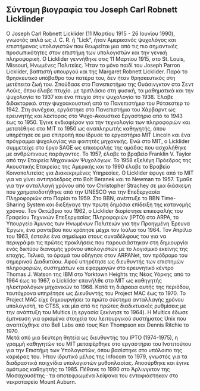 ## Σύντομη βιογραφία του Joseph Carl Robnett Licklinder

Ο Joseph Carl Robnett Licklider (11 Μαρτίου 1915 - 26 Ιουνίου 1990), γνωστός απλά ως J. C. R. ή "Lick", ήταν Αμερικανός ψυχολόγος και επιστήμονας υπολογιστών που θεωρείται μια από τις πιο σημαντικές προσωπικότητες στον επιστήμη των υπολογιστών και την γενική πληροφορική. 
Ο Licklider γεννήθηκε στις 11 Μαρτίου 1915, στο St. Louis, Missouri, Ηνωμένες Πολιτείες.  Ήταν το μόνο παιδί του Joseph Parron Licklider, βαπτιστή υπουργού και της Margaret Robnett Licklider. Παρά το θρησκευτικό υπόβαθρο του πατέρα του, δεν ήταν θρησκευτικός στη μετέπειτα ζωή του. 
Σπούδασε στο Πανεπιστήμιο της Ουάσινγκτον στο Σεντ Λούις, όπου έλαβε πτυχίο. με τριπλάσιο στη φυσική, τα μαθηματικά και την ψυχολογία το 1937 και ένα πτυχίο στην ψυχολογία το 1938. Έλαβε διδακτορικό. στην ψυχοακουστική από το Πανεπιστήμιο του Ρότσεστερ το 1942. Στη συνέχεια, εργάστηκε στο Πανεπιστήμιο του Χάρβαρντ ως ερευνητής και λέκτορας στο Ψυχο-Ακουστικό Εργαστήριο από το 1943 έως το 1950. 
Έγινε ενδιαφέρον για την τεχνολογία των πληροφοριών και μετατέθηκε στο MIT το 1950 ως αναπληρωτής καθηγητής, όπου υπηρέτησε σε μια επιτροπή που ίδρυσε το εργαστήριο MIT Lincoln και ένα πρόγραμμα ψυχολογίας για φοιτητές μηχανικής. Ενώ στο MIT, ο Licklider συμμετείχε στο έργο SAGE ως επικεφαλής της ομάδας που ασχολήθηκε με ανθρώπινους παράγοντες. 
Το 1957, έλαβε το βραβείο Franklin V. Taylor από την Εταιρεία Μηχανικών Ψυχολόγων. Το 1958 εξελέγη Πρόεδρος της Ακουστικής Εταιρείας της Αμερικής και το 1990 έλαβε το Βραβείο Κοινοπολιτείας για Διακεκριμένες Υπηρεσίες. 
Ο Licklider έφυγε από το MIT για να γίνει αντιπρόεδρος στο Bolt Beranek και το Newman το 1957. Έμαθε για την ανταλλαγή χρόνου από τον Christopher Strachey σε μια διάσκεψη που χρηματοδοτήθηκε από την UNESCO για την Επεξεργασία Πληροφοριών στο Παρίσι το 1959. Στο BBN, ανέπτυξε το BBN Time-Sharing System και διεξήγαγε την πρώτη δημόσια επίδειξη της κατανομής χρόνου. 
Τον Οκτώβριο του 1962, ο Licklider διορίστηκε επικεφαλής του Γραφείου Τεχνικών Επεξεργασίας Πληροφοριών (IPTO) στο ARPA, το Υπουργείο Άμυνας των Ηνωμένων Πολιτειών για την Προηγμένη Έρευνα Έργων, ένα ραντεβού που κράτησε μέχρι τον Ιούλιο του 1964. Τον Απρίλιο του 1963, έστειλε ένα σημείωμα στους συναδέλφους του για να περιγράψει τις πρώτες προκλήσεις που παρουσιάστηκαν στη δημιουργία ενός δικτύου διανομής χρόνου υπολογιστών με το λογισμικό εκείνης της εποχής. Τελικά, το όραμά του οδήγησε στον ARPANet, τον πρόδρομο του σημερινού Διαδικτύου. 
Αφού υπηρέτησε ως διευθυντής των επιστημών πληροφοριών, συστημάτων και εφαρμογών στο ερευνητικό κέντρο Thomas J. Watson της IBM στο Yorktown Heights της Νέας Υόρκης από το 1964 έως το 1967, ο Licklider επανήλθε στο MIT ως καθηγητής ηλεκτρολόγων μηχανικών το 1968. Κατά τη διάρκεια αυτής της περιόδου, ταυτόχρονα υπηρέτησε ως Διευθυντής του Project MAC έως το 1970. Το Project MAC είχε δημιουργήσει το πρώτο σύστημα ανταλλαγής χρόνου υπολογιστή, το CTSS, και μία από τις πρώτες διαδικτυακές ρυθμίσεις με την ανάπτυξη του Multics (η εργασία ξεκίνησε το 1964). Η Multics έδωσε έμπνευση για ορισμένα στοιχεία του λειτουργικού συστήματος Unix που αναπτύχθηκε στο Bell Labs από τους Ken Thompson και Dennis Ritchie το 1970.  
Μετά από μια δεύτερη θητεία ως διευθυντής του IPTO (1974-1975), η γραμμή καθηγητών του MIT μεταφέρθηκε στο εργαστήριο του Ινστιτούτου για την Επιστήμη των Υπολογιστών, όπου βασίστηκε στο υπόλοιπο της καριέρας του. Ήταν ιδρυτικό μέλος της Infocom το 1979, γνωστός για τα διαδραστικά παιχνίδια υπολογιστών μυθοπλασίας. Αποσύρθηκε και έγινε ομότιμος καθηγητής το 1985. Πέθανε το 1990 στο Άρλινγκτον της Μασαχουσέτης · τα αποτεφρωμένα λείψανα του ενταφιάστηκαν στο νεκροταφείο Mount Auburn.
